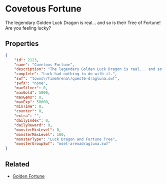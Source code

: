 # Covetous Fortune

The legendary Golden Luck Dragon is real... and so is their Tree of Fortune! Are you feeling lucky?

## Properties

```json
{
    "id": 2123,
    "name": "Covetous Fortune",
    "description": "The legendary Golden Luck Dragon is real... and so is their Tree of Fortune! Are you feeling lucky?",
    "complete": "Luck had nothing to do with it.",
    "swf": "towns\/TimeArena\/quest6-dragluna.swf",
    "swfX": "none",
    "maxSilver": 0,
    "maxGold": 5000,
    "maxGems": 0,
    "maxExp": 50000,
    "minTime": 0,
    "counter": 0,
    "extra": "",
    "dailyIndex": 0,
    "dailyReward": 0,
    "monsterMinLevel": 0,
    "monsterMaxLevel": 100,
    "monsterType": "Luck Dragon and Fortune Tree",
    "monsterGroupSwf": "mset-arenadragluna.swf"
}
```

## Related

- [Golden Fortune](../items/21862-golden-fortune.md)

